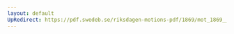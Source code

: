 ```yaml
---
layout: default
UpRedirect: https://pdf.swedeb.se/riksdagen-motions-pdf/1869/mot_1869__fk__00027/mot_1869__fk__00027_001.pdf
---
```

